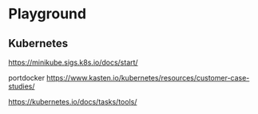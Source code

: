 # Playground

## Kubernetes
https://minikube.sigs.k8s.io/docs/start/

portdocker
https://www.kasten.io/kubernetes/resources/customer-case-studies/

https://kubernetes.io/docs/tasks/tools/
